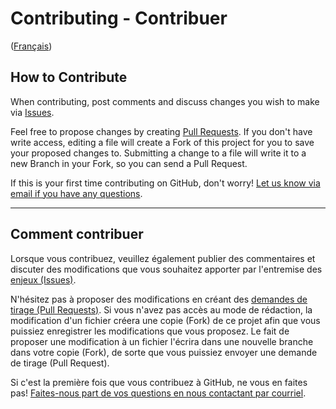 # Contributing - Contribuer

([Français](#comment-contribuer))

## How to Contribute

When contributing, post comments and discuss changes you wish to make via [Issues](https://github.com/FFCProjet/E-Track/issues).

Feel free to propose changes by creating [Pull Requests](https://github.com/FFCProjet/E-Track/pulls). If you don't have write access, editing a file will create a Fork of this project for you to save your proposed changes to. Submitting a change to a file will write it to a new Branch in your Fork, so you can send a Pull Request.

If this is your first time contributing on GitHub, don't worry! [Let us know via email if you have any questions](mailto:urbainkv@gmail.com,gilosert@gmail.com,axel_0108@hotmail.fr).

______________________

## Comment contribuer

Lorsque vous contribuez, veuillez également publier des commentaires et discuter des modifications que vous souhaitez apporter par l'entremise des [enjeux (Issues)](https://github.com/FFCProjet/E-Track/issues).

N'hésitez pas à proposer des modifications en créant des [demandes de tirage (Pull Requests)](https://github.com/FFCProjet/E-Track/pulls). Si vous n'avez pas accès au mode de rédaction, la modification d'un fichier créera une copie (Fork) de ce projet afin que vous puissiez enregistrer les modifications que vous proposez. Le fait de proposer une modification à un fichier l'écrira dans une nouvelle branche dans votre copie (Fork), de sorte que vous puissiez envoyer une demande de tirage (Pull Request).

Si c'est la première fois que vous contribuez à GitHub, ne vous en faites pas! [Faites-nous part de vos questions en nous contactant par courriel](mailto:urbainkv@gmail.com,gilosert@gmail.com,axel_0108@hotmail.fr,.ca&subject=OSS%20Directive%20LL).
